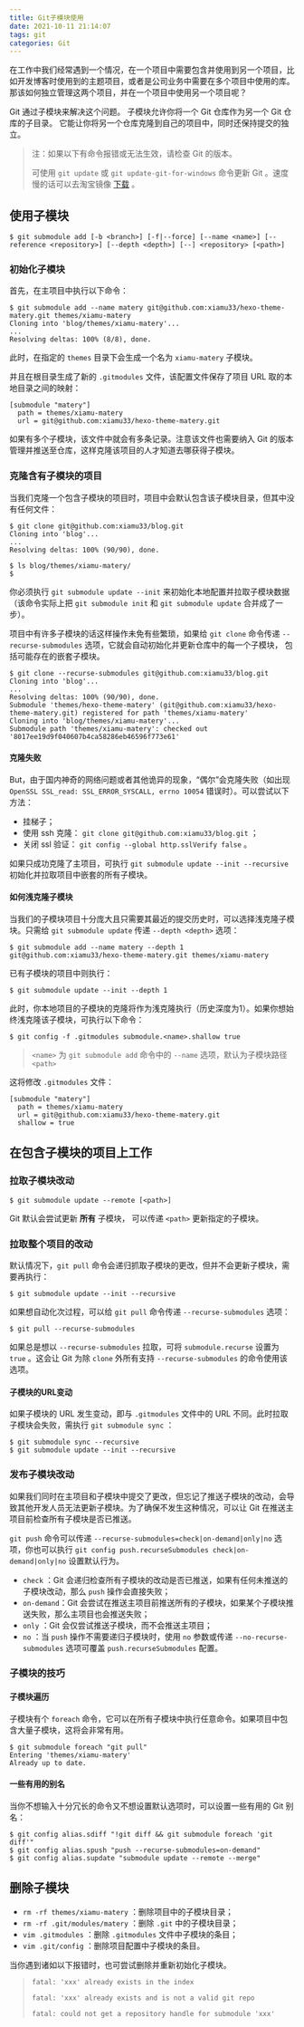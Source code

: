 ```yaml
---
title: Git子模块使用
date: 2021-10-11 21:14:07
tags: git
categories: Git
---
```


在工作中我们经常遇到一个情况，在一个项目中需要包含并使用到另一个项目，比如开发博客时使用到的主题项目，或者是公司业务中需要在多个项目中使用的库。那该如何独立管理这两个项目，并在一个项目中使用另一个项目呢？

Git 通过子模块来解决这个问题。 子模块允许你将一个 Git 仓库作为另一个 Git 仓库的子目录。 它能让你将另一个仓库克隆到自己的项目中，同时还保持提交的独立。

> 注：如果以下有命令报错或无法生效，请检查 Git 的版本。
>
> 可使用 `git update` 或 `git update-git-for-windows` 命令更新 Git 。速度慢的话可以去淘宝镜像 [下载](https://npm.taobao.org/mirrors/git-for-windows/) 。

## 使用子模块

```shell
$ git submodule add [-b <branch>] [-f|--force] [--name <name>] [--reference <repository>] [--depth <depth>] [--] <repository> [<path>]
```

### 初始化子模块

首先，在主项目中执行以下命令：

```shell
$ git submodule add --name matery git@github.com:xiamu33/hexo-theme-matery.git themes/xiamu-matery
Cloning into 'blog/themes/xiamu-matery'...
...
Resolving deltas: 100% (8/8), done.
```

此时，在指定的 `themes` 目录下会生成一个名为 `xiamu-matery` 子模块。

并且在根目录生成了新的 `.gitmodules` 文件，该配置文件保存了项目 URL 取的本地目录之间的映射：

```shell
[submodule "matery"]
  path = themes/xiamu-matery
  url = git@github.com:xiamu33/hexo-theme-matery.git
```

如果有多个子模块，该文件中就会有多条记录。注意该文件也需要纳入 Git 的版本管理并推送至仓库，这样克隆该项目的人才知道去哪获得子模块。

### 克隆含有子模块的项目

当我们克隆一个包含子模块的项目时，项目中会默认包含该子模块目录，但其中没有任何文件：

```shell
$ git clone git@github.com:xiamu33/blog.git
Cloning into 'blog'...
...
Resolving deltas: 100% (90/90), done.

$ ls blog/themes/xiamu-matery/
$
```

你必须执行 `git submodule update --init` 来初始化本地配置并拉取子模块数据（该命令实际上把 `git submodule init` 和 `git submodule update` 合并成了一步）。

项目中有许多子模块的话这样操作未免有些繁琐，如果给 `git clone` 命令传递 `--recurse-submodules` 选项，它就会自动初始化并更新仓库中的每一个子模块， 包括可能存在的嵌套子模块。

```shell
$ git clone --recurse-submodules git@github.com:xiamu33/blog.git
Cloning into 'blog'...
...
Resolving deltas: 100% (90/90), done.
Submodule 'themes/hexo-theme-matery' (git@github.com:xiamu33/hexo-theme-matery.git) registered for path 'themes/xiamu-matery'
Cloning into 'blog/themes/xiamu-matery'...
Submodule path 'themes/xiamu-matery': checked out '8017ee19d9f040607b4ca58286eb46596f773e61'
```

#### 克隆失败

But，由于国内神奇的网络问题或者其他诡异的现象，“偶尔”会克隆失败（如出现 `OpenSSL SSL_read: SSL_ERROR_SYSCALL, errno 10054` 错误时）。可以尝试以下方法：

- 挂梯子；
- 使用 ssh 克隆： `git clone git@github.com:xiamu33/blog.git` ；
- 关闭 ssl 验证： `git config --global http.sslVerify false` 。

如果只成功克隆了主项目，可执行 `git submodule update --init --recursive` 初始化并拉取项目中嵌套的所有子模块。

#### 如何浅克隆子模块

当我们的子模块项目十分庞大且只需要其最近的提交历史时，可以选择浅克隆子模块。只需给 `git submodule update` 传递 `--depth <depth>`  选项：

```shell
$ git submodule add --name matery --depth 1 git@github.com:xiamu33/hexo-theme-matery.git themes/xiamu-matery
```

已有子模块的项目中则执行：

```shell
$ git submodule update --init --depth 1
```

此时，你本地项目的子模块的克隆将作为浅克隆执行（历史深度为1）。如果你想始终浅克隆该子模块，可执行以下命令：

```shell
$ git config -f .gitmodules submodule.<name>.shallow true
```

> `<name>` 为 `git submodule add` 命令中的 `--name` 选项，默认为子模块路径 `<path>`

这将修改 `.gitmodules` 文件：

```shell
[submodule "matery"]
  path = themes/xiamu-matery
  url = git@github.com:xiamu33/hexo-theme-matery.git
  shallow = true
```

## 在包含子模块的项目上工作

### 拉取子模块改动

```shell
$ git submodule update --remote [<path>]
```

Git 默认会尝试更新 **所有** 子模块， 可以传递 `<path>` 更新指定的子模块。

### 拉取整个项目的改动

默认情况下，`git pull` 命令会递归抓取子模块的更改，但并不会更新子模块，需要再执行：

```shell
$ git submodule update --init --recursive
```

如果想自动化次过程，可以给 `git pull` 命令传递 `--recurse-submodules` 选项：

```shell
$ git pull --recurse-submodules
```

如果总是想以 `--recurse-submodules` 拉取，可将 `submodule.recurse` 设置为 `true` 。这会让 Git 为除 `clone` 外所有支持 `--recurse-submodules` 的命令使用该选项。

#### 子模块的URL变动

如果子模块的 URL 发生变动，即与 `.gitmodules` 文件中的 URL 不同。此时拉取子模块会失败，需执行 `git submodule sync` ：

```shell
$ git submodule sync --recursive
$ git submodule update --init --recursive
```

### 发布子模块改动

如果我们同时在主项目和子模块中提交了更改，但忘记了推送子模块的改动，会导致其他开发人员无法更新子模块。为了确保不发生这种情况，可以让 Git 在推送主项目前检查所有子模块是否已推送。

`git push` 命令可以传递 `--recurse-submodules=check|on-demand|only|no` 选项，你也可以执行 `git config push.recurseSubmodules check|on-demand|only|no` 设置默认行为。

- `check` ：Git 会递归检查所有子模块的改动是否已推送，如果有任何未推送的子模块改动，那么 `push` 操作会直接失败；
- `on-demand`：Git 会尝试在推送主项目前推送所有的子模块，如果某个子模块推送失败，那么主项目也会推送失败；
- `only` ：Git 会仅尝试推送子模块，而不会推送主项目；
- `no` ：当 `push` 操作不需要递归子模块时，使用 `no` 参数或传递 `--no-recurse-submodules` 选项可覆盖 `push.recurseSubmodules` 配置。

### 子模块的技巧

#### 子模块遍历

子模块有个 `foreach` 命令，它可以在所有子模块中执行任意命令。如果项目中包含大量子模块，这将会非常有用。

```shell
$ git submodule foreach "git pull"
Entering 'themes/xiamu-matery'
Already up to date.
```

#### 一些有用的别名

当你不想输入十分冗长的命令又不想设置默认选项时，可以设置一些有用的 Git 别名：

```shell
$ git config alias.sdiff "!git diff && git submodule foreach 'git diff'"
$ git config alias.spush "push --recurse-submodules=on-demand"
$ git config alias.supdate "submodule update --remote --merge"
```

## 删除子模块

- `rm -rf themes/xiamu-matery` ：删除项目中的子模块目录；
- `rm -rf .git/modules/matery` ：删除 `.git` 中的子模块目录；
- `vim .gitmodules` ：删除 `.gitmodules` 文件中子模块的条目；
- `vim .git/config` ：删除项目配置中子模块的条目。

当你遇到诸如以下报错时，也可尝试删除并重新初始化子模块。

> `fatal: 'xxx' already exists in the index`
>
> `fatal: 'xxx' already exists and is not a valid git repo`
>
> `fatal: could not get a repository handle for submodule 'xxx'`
